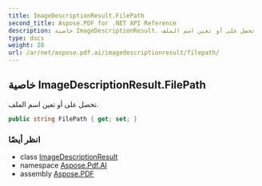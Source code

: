 ```yaml
---
title: ImageDescriptionResult.FilePath
second_title: Aspose.PDF for .NET API Reference
description: خاصية ImageDescriptionResult. تحصل على أو تعين اسم الملف
type: docs
weight: 20
url: /ar/net/aspose.pdf.ai/imagedescriptionresult/filepath/
---
```

## خاصية ImageDescriptionResult.FilePath

تحصل على أو تعين اسم الملف.

```csharp
public string FilePath { get; set; }
```

### انظر أيضًا

* class [ImageDescriptionResult](../)
* namespace [Aspose.Pdf.AI](../../../aspose.pdf.ai/)
* assembly [Aspose.PDF](../../../)